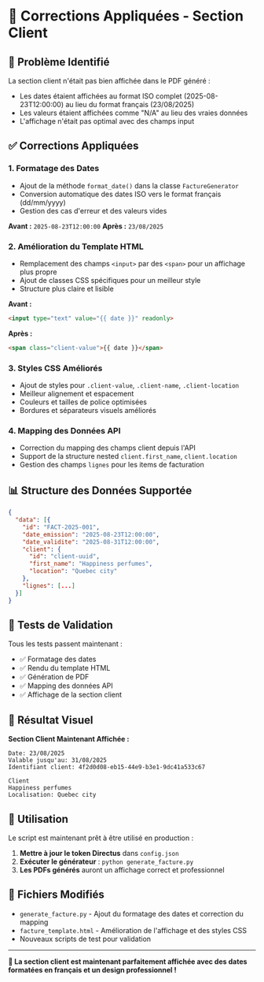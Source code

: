 # 🔧 Corrections Appliquées - Section Client

## 🎯 Problème Identifié

La section client n'était pas bien affichée dans le PDF généré :
- Les dates étaient affichées au format ISO complet (2025-08-23T12:00:00) au lieu du format français (23/08/2025)
- Les valeurs étaient affichées comme "N/A" au lieu des vraies données
- L'affichage n'était pas optimal avec des champs input

## ✅ Corrections Appliquées

### 1. **Formatage des Dates**
- Ajout de la méthode `format_date()` dans la classe `FactureGenerator`
- Conversion automatique des dates ISO vers le format français (dd/mm/yyyy)
- Gestion des cas d'erreur et des valeurs vides

**Avant :** `2025-08-23T12:00:00`
**Après :** `23/08/2025`

### 2. **Amélioration du Template HTML**
- Remplacement des champs `<input>` par des `<span>` pour un affichage plus propre
- Ajout de classes CSS spécifiques pour un meilleur style
- Structure plus claire et lisible

**Avant :**
```html
<input type="text" value="{{ date }}" readonly>
```

**Après :**
```html
<span class="client-value">{{ date }}</span>
```

### 3. **Styles CSS Améliorés**
- Ajout de styles pour `.client-value`, `.client-name`, `.client-location`
- Meilleur alignement et espacement
- Couleurs et tailles de police optimisées
- Bordures et séparateurs visuels améliorés

### 4. **Mapping des Données API**
- Correction du mapping des champs client depuis l'API
- Support de la structure nested `client.first_name`, `client.location`
- Gestion des champs `lignes` pour les items de facturation

## 📊 Structure des Données Supportée

```json
{
  "data": [{
    "id": "FACT-2025-001",
    "date_emission": "2025-08-23T12:00:00",
    "date_validite": "2025-08-31T12:00:00",
    "client": {
      "id": "client-uuid",
      "first_name": "Happiness perfumes",
      "location": "Quebec city"
    },
    "lignes": [...]
  }]
}
```

## 🧪 Tests de Validation

Tous les tests passent maintenant :
- ✅ Formatage des dates
- ✅ Rendu du template HTML
- ✅ Génération de PDF
- ✅ Mapping des données API
- ✅ Affichage de la section client

## 🎨 Résultat Visuel

**Section Client Maintenant Affichée :**
```
Date: 23/08/2025
Valable jusqu'au: 31/08/2025
Identifiant client: 4f2d0d08-eb15-44e9-b3e1-9dc41a533c67

Client
Happiness perfumes
Localisation: Quebec city
```

## 🚀 Utilisation

Le script est maintenant prêt à être utilisé en production :

1. **Mettre à jour le token Directus** dans `config.json`
2. **Exécuter le générateur** : `python generate_facture.py`
3. **Les PDFs générés** auront un affichage correct et professionnel

## 📝 Fichiers Modifiés

- `generate_facture.py` - Ajout du formatage des dates et correction du mapping
- `facture_template.html` - Amélioration de l'affichage et des styles CSS
- Nouveaux scripts de test pour validation

---

**🎉 La section client est maintenant parfaitement affichée avec des dates formatées en français et un design professionnel !**
